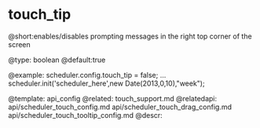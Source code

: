 touch_tip
=============
@short:enables/disables prompting messages in the right top corner of the screen

@type: boolean
@default:true

@example:
scheduler.config.touch_tip = false;
...
scheduler.init('scheduler_here',new Date(2013,0,10),"week");

@template:	api_config
@related:
	touch_support.md
@relatedapi:
    api/scheduler_touch_config.md
	api/scheduler_touch_drag_config.md
    api/scheduler_touch_tooltip_config.md
@descr:


